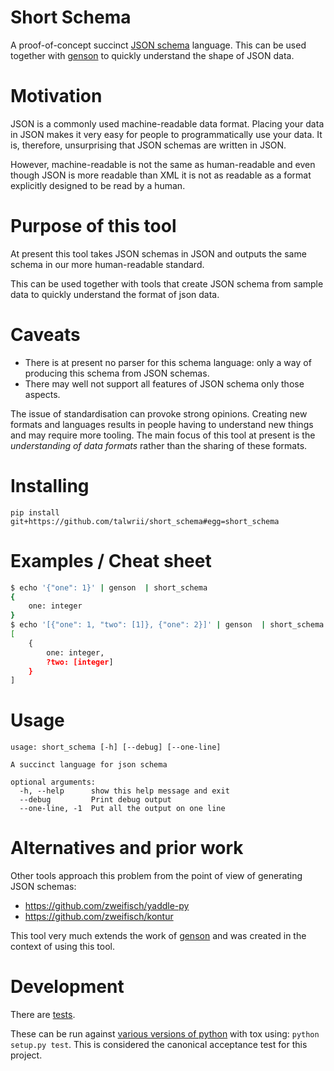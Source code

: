 <!-- This is generated by make-readme.py do not edit -->
# Short Schema

A proof-of-concept succinct [JSON schema](http://json-schema.org/) language. This can be used together with [genson](https://github.com/wolverdude/genson/) to quickly understand the shape of JSON data.

# Motivation

JSON is a commonly used machine-readable data format.
Placing your data in JSON makes it very easy for people to programmatically use your data.
It is, therefore, unsurprising that JSON schemas are written in JSON.

However, machine-readable is not the same as human-readable and even though JSON is more readable than XML it is not as readable as a format explicitly designed to be read by a human.

# Purpose of this tool

At present this tool takes JSON schemas in JSON and outputs the same schema in our more human-readable standard.

This can be used together with tools that create JSON schema from sample data to quickly understand the format of json data.


# Caveats

- There is at present no parser for this schema language: only a way of producing this schema from JSON schemas.
- There may well not support all features of JSON schema only those aspects.

The issue of standardisation can provoke strong opinions. Creating new formats and languages results in people having to understand new things and may require more tooling. The main focus of this tool at present is the *understanding of data formats* rather than the sharing of these formats.

# Installing

```
pip install git+https://github.com/talwrii/short_schema#egg=short_schema
```

# Examples / Cheat sheet

```bash
$ echo '{"one": 1}' | genson  | short_schema
{
    one: integer
}
$ echo '[{"one": 1, "two": [1]}, {"one": 2}]' | genson  | short_schema
[
    {
        one: integer,
        ?two: [integer]
    }
]

```

# Usage

```
usage: short_schema [-h] [--debug] [--one-line]

A succinct language for json schema

optional arguments:
  -h, --help      show this help message and exit
  --debug         Print debug output
  --one-line, -1  Put all the output on one line

```

# Alternatives and prior work

Other tools approach this problem from the point of view of generating JSON schemas:

 * https://github.com/zweifisch/yaddle-py
 * https://github.com/zweifisch/kontur

This tool very much extends the work of [genson](https://github.com/wolverdude/genson/) and was created in the context of using this tool.


# Development

There are [tests](test.py).

These can be run against [various versions of python](tox.ini) with tox using: `python setup.py test`. This is considered the canonical acceptance test for this project.

